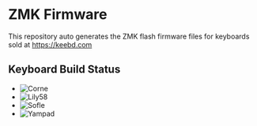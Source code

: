 # ZMK Firmware
This repository auto generates the ZMK flash firmware files for keyboards sold at https://keebd.com

## Keyboard Build Status
- ![Corne](https://github.com/keebd/zmk-firmware/actions/workflows/corne.yml/badge.svg)
- ![Lily58](https://github.com/keebd/zmk-firmware/actions/workflows/lily58.yml/badge.svg)
- ![Sofle](https://github.com/keebd/zmk-firmware/actions/workflows/sofle.yml/badge.svg)
- ![Yampad](https://github.com/keebd/zmk-firmware/actions/workflows/yampad.yml/badge.svg)